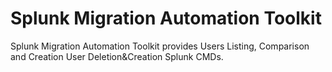 # Splunk Migration Automation Toolkit
 Splunk Migration Automation Toolkit provides Users Listing, Comparison and Creation User Deletion&Creation Splunk CMDs.
